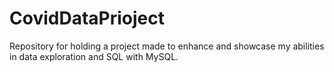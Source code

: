# CovidDataPrioject
Repository for holding a project made to enhance and showcase my abilities in data exploration and SQL with MySQL.
